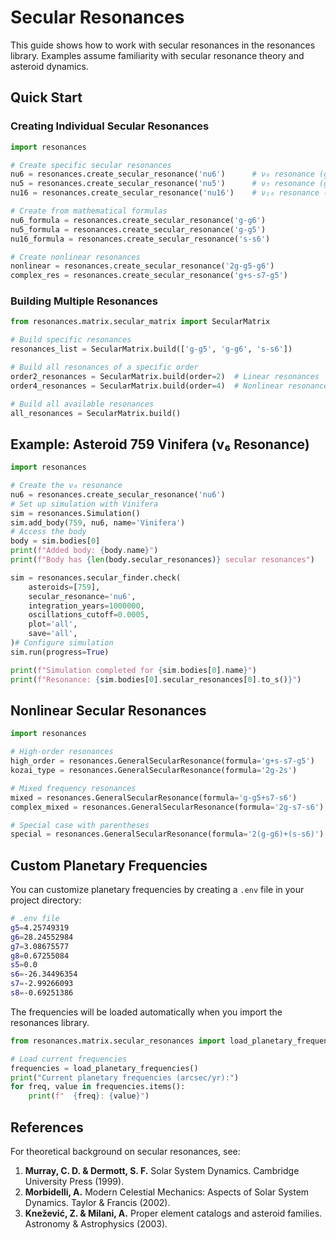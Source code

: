 # Secular Resonances

This guide shows how to work with secular resonances in the resonances library. Examples assume familiarity with secular resonance theory and asteroid dynamics.

## Quick Start

### Creating Individual Secular Resonances

```python
import resonances

# Create specific secular resonances
nu6 = resonances.create_secular_resonance('nu6')      # ν₆ resonance (g-g₆)
nu5 = resonances.create_secular_resonance('nu5')      # ν₅ resonance (g-g₅)
nu16 = resonances.create_secular_resonance('nu16')    # ν₁₆ resonance (s-s₆)

# Create from mathematical formulas
nu6_formula = resonances.create_secular_resonance('g-g6')
nu5_formula = resonances.create_secular_resonance('g-g5')
nu16_formula = resonances.create_secular_resonance('s-s6')

# Create nonlinear resonances
nonlinear = resonances.create_secular_resonance('2g-g5-g6')
complex_res = resonances.create_secular_resonance('g+s-s7-g5')
```

### Building Multiple Resonances

```python
from resonances.matrix.secular_matrix import SecularMatrix

# Build specific resonances
resonances_list = SecularMatrix.build(['g-g5', 'g-g6', 's-s6'])

# Build all resonances of a specific order
order2_resonances = SecularMatrix.build(order=2)  # Linear resonances
order4_resonances = SecularMatrix.build(order=4)  # Nonlinear resonances of order 4

# Build all available resonances
all_resonances = SecularMatrix.build()
```

## Example: Asteroid 759 Vinifera (ν₆ Resonance)

```python
import resonances

# Create the ν₆ resonance
nu6 = resonances.create_secular_resonance('nu6')
# Set up simulation with Vinifera
sim = resonances.Simulation()
sim.add_body(759, nu6, name='Vinifera')
# Access the body
body = sim.bodies[0]
print(f"Added body: {body.name}")
print(f"Body has {len(body.secular_resonances)} secular resonances")

sim = resonances.secular_finder.check(
    asteroids=[759],
    secular_resonance='nu6',
    integration_years=1000000,
    oscillations_cutoff=0.0005,
    plot='all',
    save='all',
)# Configure simulation
sim.run(progress=True)

print(f"Simulation completed for {sim.bodies[0].name}")
print(f"Resonance: {sim.bodies[0].secular_resonances[0].to_s()}")
```

## Nonlinear Secular Resonances

```python
import resonances

# High-order resonances
high_order = resonances.GeneralSecularResonance(formula='g+s-s7-g5')
kozai_type = resonances.GeneralSecularResonance(formula='2g-2s')

# Mixed frequency resonances
mixed = resonances.GeneralSecularResonance(formula='g-g5+s7-s6')
complex_mixed = resonances.GeneralSecularResonance(formula='2g-s7-s6')

# Special case with parentheses
special = resonances.GeneralSecularResonance(formula='2(g-g6)+(s-s6)')
```

## Custom Planetary Frequencies

You can customize planetary frequencies by creating a `.env` file in your project directory:

```bash
# .env file
g5=4.25749319
g6=28.24552984
g7=3.08675577
g8=0.67255084
s5=0.0
s6=-26.34496354
s7=-2.99266093
s8=-0.69251386
```

The frequencies will be loaded automatically when you import the resonances library.

```python
from resonances.matrix.secular_resonances import load_planetary_frequencies

# Load current frequencies
frequencies = load_planetary_frequencies()
print("Current planetary frequencies (arcsec/yr):")
for freq, value in frequencies.items():
    print(f"  {freq}: {value}")
```

## References

For theoretical background on secular resonances, see:

1. **Murray, C. D. & Dermott, S. F.** Solar System Dynamics. Cambridge University Press (1999).
2. **Morbidelli, A.** Modern Celestial Mechanics: Aspects of Solar System Dynamics. Taylor & Francis (2002).
3. **Knežević, Z. & Milani, A.** Proper element catalogs and asteroid families. Astronomy & Astrophysics (2003).
